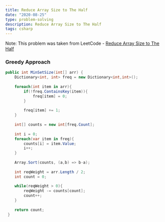 ```yaml
---
title: Reduce Array Size to The Half
date: "2020-08-25"
type: problem-solving
description: Reduce Array Size to The Half
tags: csharp
---
```


Note: This problem was taken from LeetCode - [Reduce Array Size to The Half](https://leetcode.com/problems/reduce-array-size-to-the-half/)

### Greedy Approach

```csharp
public int MinSetSize(int[] arr) {
	Dictionary<int, int> freq = new Dictionary<int,int>();
	
	foreach(int item in arr){
		if(!freq.ContainsKey(item)){
			freq[item] = 0;
		}
		
		freq[item] += 1;
	}
	
	int[] counts = new int[freq.Count];
	
	int i = 0;
	foreach(var item in freq){
		counts[i] = item.Value;
		i++;
	}
	
	Array.Sort(counts, (a,b) => b-a);
	
	int reqWeight = arr.Length / 2;
	int count = 0;
	
	while(reqWeight > 0){
		reqWeight -= counts[count];
		count++;
	}
	
	return count;
 }
```
